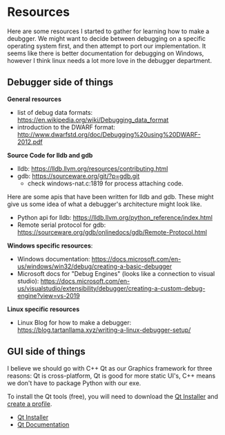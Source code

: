 # Resources
Here are some resources I started to gather for learning how to make a deubgger.
We might want to decide between debugging on a specific operating system first, and then attempt to port our implementation.
It seems like there is better documentation for debugging on Windows, however I think linux needs
a lot more love in the debugger department.

## Debugger side of things
**General resources**
* list of debug data formats: <https://en.wikipedia.org/wiki/Debugging_data_format>
* introduction to the DWARF format: <http://www.dwarfstd.org/doc/Debugging%20using%20DWARF-2012.pdf>


**Source Code for lldb and gdb**
* lldb: <https://lldb.llvm.org/resources/contributing.html>
* gdb: <https://sourceware.org/git/?p=gdb.git>
	* check windows-nat.c:1819 for process attaching code.

Here are some apis that have been written for lldb and gdb. These might give us some idea of what a debugger's
architecture might look like.
* Python api for lldb: <https://lldb.llvm.org/python_reference/index.html>
* Remote serial protocol for gdb: <https://sourceware.org/gdb/onlinedocs/gdb/Remote-Protocol.html>

**Windows specific resources**:
* Windows documentation: <https://docs.microsoft.com/en-us/windows/win32/debug/creating-a-basic-debugger>
* Microsoft docs for "Debug Engines" (looks like a connection to visual studio): <https://docs.microsoft.com/en-us/visualstudio/extensibility/debugger/creating-a-custom-debug-engine?view=vs-2019>

**Linux specific resources**
* Linux Blog for how to make a debugger: <https://blog.tartanllama.xyz/writing-a-linux-debugger-setup/>

## GUI side of things
I believe we should go with C++ Qt as our Graphics framework for three reasons: Qt is cross-platform, Qt is good for more static UI's, C++ means we don't have to package Python with our exe.

To install the Qt tools (free), you will need to download the [Qt Installer](https://www.qt.io/download-qt-installer) and [create a profile](https://login.qt.io/register).

* [Qt Installer](https://www.qt.io/download-qt-installer)
* [Qt Documentation](https://doc.qt.io/)

